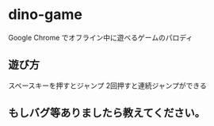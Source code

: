 # dino-game
Google Chrome でオフライン中に遊べるゲームのパロディ

## 遊び方
スペースキーを押すとジャンプ
2回押すと連続ジャンプができる


## もしバグ等ありましたら教えてください。
